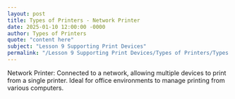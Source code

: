 ```yaml
---
layout: post
title: Types of Printers - Network Printer
date: 2025-01-10 12:00:00 -0000
author: Types of Printers
quote: "content here"
subject: "Lesson 9 Supporting Print Devices"
permalink: "/Lesson 9 Supporting Print Devices/Types of Printers/Types of Printers - Network Printer"
---
```


Network Printer: Connected to a network, allowing multiple devices to print from a single printer. Ideal for office environments to manage printing from various computers.
